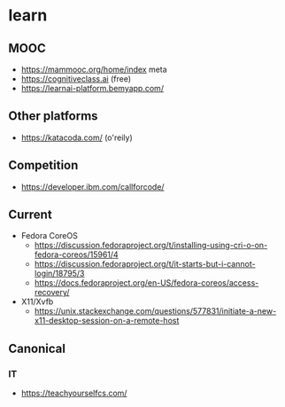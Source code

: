 # learn

## MOOC

* https://mammooc.org/home/index meta
* https://cognitiveclass.ai (free)
* https://learnai-platform.bemyapp.com/

## Other platforms

* https://katacoda.com/ (o'reily)

## Competition

* https://developer.ibm.com/callforcode/

## Current

* Fedora CoreOS
  + https://discussion.fedoraproject.org/t/installing-using-cri-o-on-fedora-coreos/15961/4
  + https://discussion.fedoraproject.org/t/it-starts-but-i-cannot-login/18795/3
  + https://docs.fedoraproject.org/en-US/fedora-coreos/access-recovery/
* X11/Xvfb
  + https://unix.stackexchange.com/questions/577831/initiate-a-new-x11-desktop-session-on-a-remote-host

## Canonical

### IT

* https://teachyourselfcs.com/

